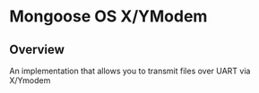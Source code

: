 # Mongoose OS X/YModem


## Overview

An implementation that allows you to transmit files over UART via X/Ymodem

